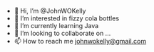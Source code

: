 - 👋 Hi, I’m @JohnWOKelly
- 👀 I’m interested in fizzy cola bottles
- 🌱 I’m currently learning Java
- 💞️ I’m looking to collaborate on ...
- 📫 How to reach me johnwokelly@gmail.com

<!---
JohnWOKelly/JohnWOKelly is a ✨ special ✨ repository because its `README.md` (this file) appears on your GitHub profile.
You can click the Preview link to take a look at your changes.
--->

